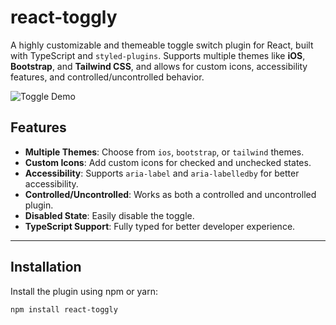 # react-toggly

A highly customizable and themeable toggle switch plugin for React, built with TypeScript and `styled-plugins`. Supports multiple themes like **iOS**, **Bootstrap**, and **Tailwind CSS**, and allows for custom icons, accessibility features, and controlled/uncontrolled behavior.

![Toggle Demo](https://via.placeholder.com/600x200) <!-- Add a demo GIF/image here -->

## Features

- **Multiple Themes**: Choose from `ios`, `bootstrap`, or `tailwind` themes.
- **Custom Icons**: Add custom icons for checked and unchecked states.
- **Accessibility**: Supports `aria-label` and `aria-labelledby` for better accessibility.
- **Controlled/Uncontrolled**: Works as both a controlled and uncontrolled plugin.
- **Disabled State**: Easily disable the toggle.
- **TypeScript Support**: Fully typed for better developer experience.

---

## Installation

Install the plugin using npm or yarn:

```bash
npm install react-toggly